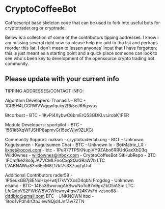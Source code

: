 CryptoCoffeeBot
===============

Coffeescript base skeleton code that can be used to fork into useful bots for cryptotrader.org or cryptrade.


Below is a collection of some of the contributors tipping addresses.   I know i am missing several right now so please help me add to tho list and perhaps reorder this list.  I don't mean to lessen anyones' input that I have forgotten; this is just meant as a starting point and a quick place someone can look to see who's been key to development of the opensource crypto trading bot community. 

Please update with your current info
-----------------------------------------
TIPPING ADDRESSES/CONTACT INFO:

Algorithm Developers:
Thanasis - BTC - 1CRSH4LGGRWVWqgwfquky2Rk5eJK6gsyus

Btcorbust - BTC - 1KvPi4XybwC6bmErQ53GDKLvrJrobK1PER

Module Developers:
sportpilot - BTC - 1561k5XqWFJSHP8apmvGt15ecWjw9ZLKGi

Community Support:
maksm - cryptotraderlab.org - BCT - Unknown
Kugutsumen - Kugutsumen Chat - BTC - Unknown
lx - BotMatrix_LX - lixnet@ocovi.com - btc - 1PuR77TP5KNupjVY9ZAbo6RRUdGaxXbD3q
Wild0wnes - wildownes@inbox.com - CryptoCoffeeBot GitHubRepo - BTC 1FCmfke28oSjJA7VCMLFnoCxqSQaGRaW7b LTC LVABNAWia83o6EcM8L17kf7s3X7uqTyUuf


Additional Contributors 
rader59 - 1PSeukGB7j8ENuHsyHwtj17kVYXxsD4qbN
Frogdog - Unknown	
elsimo - BTC- 14Ea3BwxnngAhBwuNoTo87v9gxZbD5iASm  LTC: LfeQdoVS2FWbW8VGWfcwoy4iqw724KVsFd
vzsno88 - dddbtc@gmail.com BTC - UNKNOWN
itod - 1itod1vPdh4rCtaJiewNQjd4JnfZw7ZTN				


